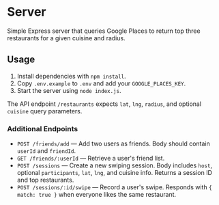 # Server

Simple Express server that queries Google Places to return top three restaurants for a given cuisine and radius.

## Usage

1. Install dependencies with `npm install`.
2. Copy `.env.example` to `.env` and add your `GOOGLE_PLACES_KEY`.
3. Start the server using `node index.js`.

The API endpoint `/restaurants` expects `lat`, `lng`, `radius`, and optional `cuisine` query parameters.

### Additional Endpoints

- `POST /friends/add` — Add two users as friends. Body should contain `userId` and `friendId`.
- `GET /friends/:userId` — Retrieve a user's friend list.
- `POST /sessions` — Create a new swiping session. Body includes `host`, optional `participants`, `lat`, `lng`, and cuisine info. Returns a session ID and top restaurants.
- `POST /sessions/:id/swipe` — Record a user's swipe. Responds with `{ match: true }` when everyone likes the same restaurant.
